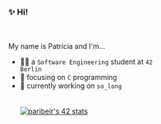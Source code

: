 ### ✨ Hi!
\
\
My name is Patrícia and I'm...
* 👩‍💻 a <code>Software Engineering</code> student at <code>42 Berlin</code>
* 🌱 focusing on <code>C</code> programming
* 🔭 currently working on <code>so_long</code>
\
\
\
[![paribeir's 42 stats](https://badge.mediaplus.ma/darkblue/paribeir?1337Badge=off&UM6P=off)](https://github.com/oakoudad/badge42)
